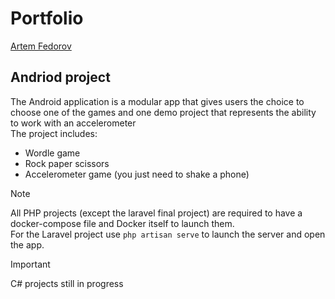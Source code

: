# Portfolio 
[Artem Fedorov](https://www.linkedin.com/in/artem-fedorov-52a975249) <br>

## Andriod project
The Android application is a modular app that gives users the choice to choose one of the games and one demo project that represents the ability to work with an accelerometer<br>
The project includes: 
* Wordle game
* Rock paper scissors
* Accelerometer game (you just need to shake a phone)

>[!NOTE]
>All PHP projects (except the laravel final project) are required to have a docker-compose file and Docker itself to launch them.<br>
>For the Laravel project use `php artisan serve` to launch the server and open the app. 



>[!IMPORTANT]
>C# projects still in progress 
